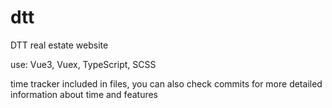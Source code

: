 # dtt
DTT real estate website

use: Vue3, Vuex, TypeScript, SCSS

time tracker included in files, you can also check commits for more detailed information about time and features
